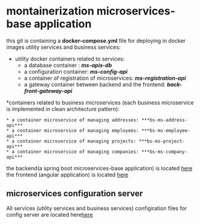 # montainerization microservices-base application

this git is containing a **docker-compose.yml** file for deploying in docker images utility services and business services:

* utility docker containers related to services:
	 * a database container : ***ms-apis-db***
	 * a configuration container: ***ms-config-api***
	 * a container of registration of microservices: ***ms-registration-api***
	 * a gateway container between backend and the frontend: ***back-front-gateway-api*** 
 
*containers related to business microservices (each business microservice is implemented in clean architecture pattern):

	* a container microservice of managing addresses: ***bs-ms-address-api***
	* a container microservice of managing employees: ***bs-ms-employee-api***
	* a container microservice of managing projects: ***bs-ms-project-api***
	* a container microservice of managing companies: ***bs-ms-company-api***

the backend(a spring boot microservices-base application) is located [here](https://github.com/placidenduwayo1/AEPC-Back)
the frontend (angular application) is located [here](https://github.com/placidenduwayo1/AEPC-Front.git)

## microservices configuration server
All services (utility services and business services) configiration files for config server are located here[here](https://github.com/placidenduwayo1/AEPC-Config-Service.git)

